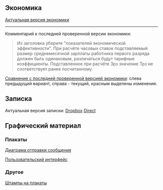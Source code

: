 ## Экономика

[Актуальная версия экономики](https://cl.ly/1U140M2P041K/docs_generator(21).pdf)

---

Комментарий к последней проверенной версии экономики:
> Из заголовка уберите "показателей экономической эффективности".
При расчёте часовых ставок подставляемый размер среднемесячной зарплаты
работника первого разряда должен быть одинаковым, различаться будут
тарифные коэффициенты. Подставленное при расчёте Зрз значение Трз не
соответствует ранее посчитанному.

[Сравнение с последней проверенной версией экономики](https://cl.ly/31420Y1K271M/firstIterationDiff.pdf): слева предыдущий вариант, справа - текущий, красным выделены изменения.

## Записка
Актуальная версия записки: [Dropbox](https://www.dropbox.com/s/cmegbx3c3lf7sbp/PR-21%283%29.pdf?dl=0)
[Direct](https://cl.ly/3C2c111Z432p/PR-21(3).pdf)

## Графический материал
### Плакаты
[Диаграма отправки сообщения](https://github.com/haritowa-university/diploma-report/raw/master/appendecies/message_send.pdf)

[Пользовательский интерфейс](https://github.com/haritowa-university/diploma-report/raw/master/appendecies/user_interface.pdf)

### Другое
[Штампы на плакаты](https://github.com/haritowa-university/diploma-report/raw/master/appendecies/stamp.pdf)
